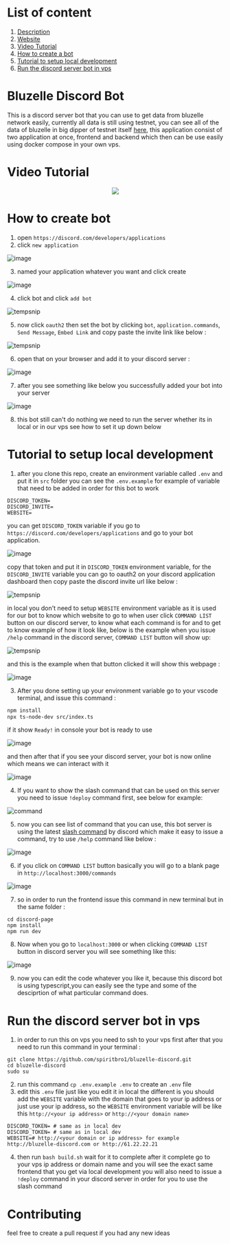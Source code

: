 # List of content

1. [Description](#bluzelle-discord-bot)
2. [Website](#website)
3. [Video Tutorial](#video-tutorial)
4. [How to create a bot](#how-to-create-bot)
5. [Tutorial to setup local development](#tutorial-to-setup-local-development)
6. [Run the discord server bot in vps](#run-the-discord-server-bot-in-vps)



# Bluzelle Discord Bot

This is a discord server bot that you can use to get data from bluzelle network easily, currently all data is still using testnet, you can see all of the data of bluzelle in  big dipper of testnet itself [here](https://bigdipper.testnet.private.bluzelle.com/), this application consist of two application at once, frontend and backend which then can be use easily using docker compose in your own vps.



# Video Tutorial

<center><a href="https://www.youtube.com/watch?v=N7SXptPXXa4"><img src="https://img.youtube.com/vi/N7SXptPXXa4/0.jpg"/></a></center>

# How to create bot

1. open `https://discord.com/developers/applications`
2. click `new application`

![image](https://user-images.githubusercontent.com/62529025/125548777-0ea7f41a-6dee-4785-9dae-67ade244ac4b.png)

3. named your application whatever you want and click create

![image](https://user-images.githubusercontent.com/62529025/125548895-34f69010-d5f3-403a-9cbd-4418ab6272a3.png)

4. click bot and click `add bot`

![tempsnip](https://user-images.githubusercontent.com/62529025/125549069-df689f0c-e5eb-4e52-986e-b812452c17df.png)

5. now click `oauth2` then set the bot by clicking `bot`, `application.commands`, `Send Message`, `Embed Link` and copy paste the invite link like below :

![tempsnip](https://user-images.githubusercontent.com/62529025/125604094-62cd7e43-c55b-47dc-a81a-c7fd7accd985.png)

6. open that on your browser and add it to your discord server :

![image](https://user-images.githubusercontent.com/62529025/125549422-42b78d6b-8339-4b3e-b057-90874ddfed8b.png)

7. after you see something like below you successfully added your bot into your server

![image](https://user-images.githubusercontent.com/62529025/125549449-b982800b-1401-4c3f-8332-7b90c1964e55.png)

8. this bot still can't do nothing we need to run the server whether its in local or in our vps see how to set it up down below

# Tutorial to setup local development

1. after you clone this repo, create an environment variable called `.env` and put it in `src` folder you can see the `.env.example` for example of variable that need to be added in order for this bot to work

```
DISCORD_TOKEN=
DISCORD_INVITE=
WEBSITE=
```

you can get `DISCORD_TOKEN` variable if you go to `https://discord.com/developers/applications` and go to your bot application.

![image](https://user-images.githubusercontent.com/62529025/125549712-0a64fc2c-d32c-433f-a008-e82419960f85.png)

copy that token and put it in `DISCORD_TOKEN` environment variable, for the `DISCORD_INVITE` variable you can go to oauth2 on your discord application dashboard then copy paste the discord invite url like below :

![tempsnip](https://user-images.githubusercontent.com/62529025/125547780-e385bbe1-4c6c-403c-af40-47931b4b0f18.png)

in local you don't need to setup `WEBSITE` environment variable as it is used for our bot to know which website to go to when user click `COMMAND LIST` button on our discord server, to know what each command is for and to get to know example of how it look like, below is the example when you issue `/help` command in the discord server, `COMMAND LIST` button will show up:

![tempsnip](https://user-images.githubusercontent.com/62529025/125548078-42e9c324-3202-40e0-aee1-52dd1cab044f.png)

and this is the example when that button clicked it will show this webpage :

![image](https://user-images.githubusercontent.com/62529025/125548358-7c27ac06-45fe-44d6-8cc6-f31a0fcb00e1.png)

3. After you done setting up your environment variable go to your vscode terminal, and issue this command :

```bash
npm install 
npx ts-node-dev src/index.ts
```
if it show `Ready!` in console your bot is ready to use

![image](https://user-images.githubusercontent.com/62529025/125548655-26ba4eb5-996a-42ee-b8b3-f503c826019d.png)

and then after that if you see your discord server, your bot is now online which means we can interact with it

![image](https://user-images.githubusercontent.com/62529025/125549850-40fd3099-76eb-48da-b5de-db371c321a4e.png)

4. If you want to show the slash command that can be used on this server you need to issue `!deploy` command first, see below for example:

![command](https://i.gyazo.com/d31b846559c8f8c89c786f40cb370108.gif)

5. now you can see list of command that you can use, this bot server is using the latest [slash command](https://discord.com/developers/docs/interactions/slash-commands#:~:text=Images-,Slash%20Commands,features%20as%20you%20add%20them.) by discord which make it easy to issue a command, try to use `/help` command like below :

![image](https://i.gyazo.com/c2a4055a68a1e6bf8fc4b34fe159a15e.gif)

6. if you click on `COMMAND LIST` button basically you will go to a blank page in `http://localhost:3000/commands`

![image](https://user-images.githubusercontent.com/62529025/125551416-8f7d55c5-a90b-4e3e-840b-7d0238fc4e9e.png)

7. so in order to run the frontend issue this command in new terminal but in the same folder :

```
cd discord-page
npm install
npm run dev
```

8. Now when you go to `localhost:3000` or when clicking `COMMAND LIST` button in discord server you will see something like this:

![image](https://user-images.githubusercontent.com/62529025/125551586-a26aff62-8678-434e-b316-770021512389.png)

9. now you can edit the code whatever you like it, because this discord bot is using typescript,you can easily see the type and some of the desciprtion of what particular command does.

# Run the discord server bot in vps

1. in order to run this on vps you need to ssh to your vps first after that you need to run this command in your terminal :

```
git clone https://github.com/spiritbro1/bluzelle-discord.git
cd bluzelle-discord
sudo su
```
2. run this command `cp .env.example .env` to create an `.env` file
3. edit this `.env` file just like you edit it in local the different is you should add the `WEBSITE` variable with the domain that goes to your ip address or just use your ip address, so the `WEBSITE` environment variable will be like this `http://<your ip address>` or `http://<your domain name>`

```
DISCORD_TOKEN= # same as in local dev
DISCORD_TOKEN= # same as in local dev
WEBSITE=# http://<your domain or ip address> for example http://bluzelle-discord.com or http://61.22.22.21
```

4. then run `bash build.sh` wait for it to complete after it complete go to your vps ip address or domain name and you will see the exact same frontend that you get via local development you will also need to issue a `!deploy` command in your discord server in order for you to use the slash command

# Contributing

feel free to create a pull request if you had any new ideas









